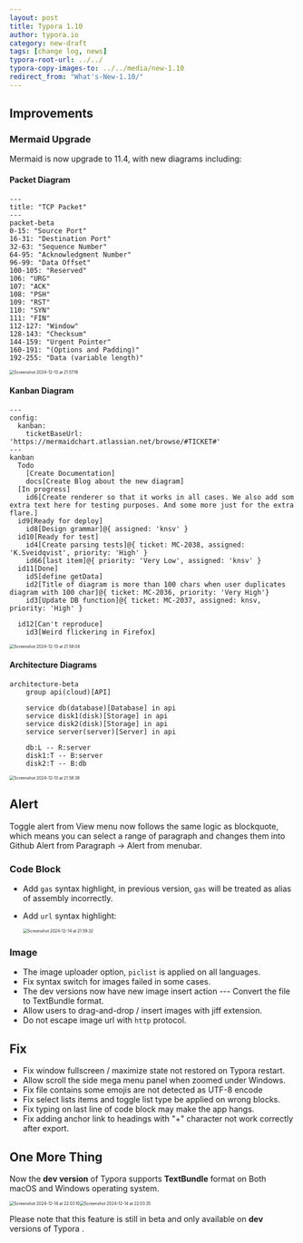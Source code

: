 ```yaml
---
layout: post
title: Typora 1.10
author: typora.io
category: new-draft
tags: [change log, news]
typora-root-url: ../../
typora-copy-images-to: ../../media/new-1.10
redirect_from: "What's-New-1.10/"
---
```


## Improvements

### Mermaid Upgrade

Mermaid is now upgrade to 11.4, with new diagrams including:

#### Packet Diagram

```
---
title: "TCP Packet"
---
packet-beta
0-15: "Source Port"
16-31: "Destination Port"
32-63: "Sequence Number"
64-95: "Acknowledgment Number"
96-99: "Data Offset"
100-105: "Reserved"
106: "URG"
107: "ACK"
108: "PSH"
109: "RST"
110: "SYN"
111: "FIN"
112-127: "Window"
128-143: "Checksum"
144-159: "Urgent Pointer"
160-191: "(Options and Padding)"
192-255: "Data (variable length)"
```

<img src="/media/new-1.10/Screenshot 2024-12-13 at 21.57.18.png" alt="Screenshot 2024-12-13 at 21.57.18" style="zoom:50%;" />

#### Kanban Diagram

```
---
config:
  kanban:
    ticketBaseUrl: 'https://mermaidchart.atlassian.net/browse/#TICKET#'
---
kanban
  Todo
    [Create Documentation]
    docs[Create Blog about the new diagram]
  [In progress]
    id6[Create renderer so that it works in all cases. We also add som extra text here for testing purposes. And some more just for the extra flare.]
  id9[Ready for deploy]
    id8[Design grammar]@{ assigned: 'knsv' }
  id10[Ready for test]
    id4[Create parsing tests]@{ ticket: MC-2038, assigned: 'K.Sveidqvist', priority: 'High' }
    id66[last item]@{ priority: 'Very Low', assigned: 'knsv' }
  id11[Done]
    id5[define getData]
    id2[Title of diagram is more than 100 chars when user duplicates diagram with 100 char]@{ ticket: MC-2036, priority: 'Very High'}
    id3[Update DB function]@{ ticket: MC-2037, assigned: knsv, priority: 'High' }

  id12[Can't reproduce]
    id3[Weird flickering in Firefox]
```

<img src="/media/new-1.10/Screenshot 2024-12-13 at 21.58.04.png" alt="Screenshot 2024-12-13 at 21.58.04" style="zoom:50%;" />

#### Architecture Diagrams

```
architecture-beta
    group api(cloud)[API]

    service db(database)[Database] in api
    service disk1(disk)[Storage] in api
    service disk2(disk)[Storage] in api
    service server(server)[Server] in api

    db:L -- R:server
    disk1:T -- B:server
    disk2:T -- B:db
```

<img src="/media/new-1.10/Screenshot 2024-12-13 at 21.58.38.png" alt="Screenshot 2024-12-13 at 21.58.38" style="zoom:50%;" />

## Alert

Toggle alert from View menu now follows the same logic as blockquote, which means you can select a range of paragraph and changes them into Github Alert from Paragraph → Alert from menubar.

### Code Block

- Add `gas` syntax highlight, in previous version, `gas` will be treated as alias of assembly incorrectly.

- Add `url` syntax highlight:

  <img src="/media/new-1.10/Screenshot 2024-12-14 at 21.59.32.png" alt="Screenshot 2024-12-14 at 21.59.32" style="zoom:50%;" />

### Image

- The image uploader option, `piclist` is applied on all languages.
- Fix syntax switch for images failed in some cases.
- The dev versions now have new image insert action --- Convert the file to TextBundle format.
- Allow users to drag-and-drop / insert images with jiff extension.
- Do not escape image url with `http` protocol.

## Fix

- Fix window fullscreen / maximize state not restored on Typora restart.
- Allow scroll the side mega menu panel when zoomed under Windows.
- Fix file contains some emojis are not detected as UTF-8 encode
- Fix select lists items and toggle list type be applied on wrong blocks.
- Fix typing on last line of code block may make the app hangs.
- Fix adding anchor link to headings with "+" character not work correctly after export.

## One More Thing

Now the **dev version** of Typora supports **TextBundle** format on Both macOS and Windows operating system.

<img src="/media/new-1.10/Screenshot 2024-12-14 at 22.03.10.png" alt="Screenshot 2024-12-14 at 22.03.10" style="zoom:50%;" /><img src="/media/new-1.10/Screenshot 2024-12-14 at 22.03.35.png" alt="Screenshot 2024-12-14 at 22.03.35" style="zoom:50%;" />

Please note that this feature is still in beta and only available on **dev** versions of Typora .
